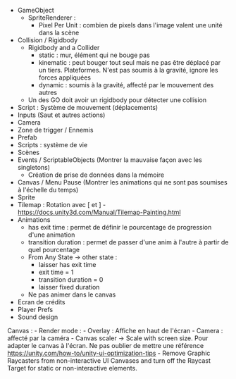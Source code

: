 - GameObject
    - SpriteRenderer :
        - Pixel Per Unit : combien de pixels dans l'image valent une unité dans la scène
- Collision / Rigidbody
    - Rigidbody and a Collider
        - static : mur, élément qui ne bouge pas
        - kinematic : peut bouger tout seul mais ne pas être déplacé par un tiers. Plateformes. N'est pas soumis à la gravité, ignore les forces appliquées
        - dynamic : soumis à la gravité, affecté par le mouvement des autres
    - Un des GO doit avoir un rigidbody pour détecter une collision
- Script : Système de mouvement (déplacements)
- Inputs (Saut et autres actions)
- Camera
- Zone de trigger / Ennemis
- Prefab
- Scripts : système de vie
- Scènes 
- Events / ScriptableObjects (Montrer la mauvaise façon avec les singletons)
    - Création de prise de données dans la mémoire
- Canvas / Menu Pause (Montrer les animations qui ne sont pas soumises à l'échelle du temps)
- Sprite
- Tilemap : Rotation avec [ et ] - https://docs.unity3d.com/Manual/Tilemap-Painting.html
- Animations
    - has exit time : permet de définir le pourcentage de progression d'une animation
    - transition duration : permet de passer d'une anim à l'autre à partir de quel pourcentage
    - From Any State -> other state :
        - laisser has exit time
        - exit time = 1
        - transition duration = 0
        - laisser fixed duration
    - Ne pas animer dans le canvas
- Ecran de crédits
- Player Prefs
- Sound design

Canvas :
    - Render mode :
        - Overlay : Affiche en haut de l'écran
        - Camera : affecté par la caméra
    - Canvas scaler -> Scale with screen size. Pour adapter le canvas à l'écran. Ne pas oublier de mettre une référence
    https://unity.com/how-to/unity-ui-optimization-tips
    - Remove Graphic Raycasters from non-interactive UI Canvases and turn off the Raycast Target for static or non-interactive elements.
